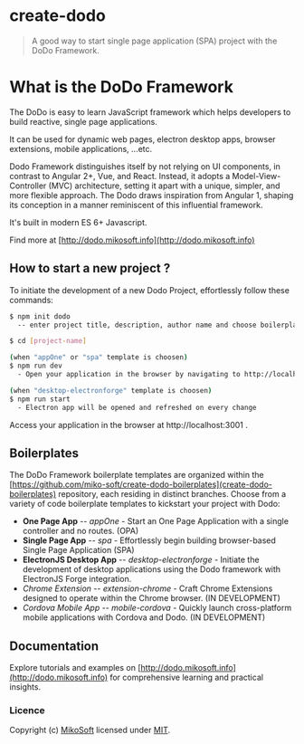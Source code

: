 # create-dodo
> A good way to start single page application (SPA) project with the DoDo Framework.


# What is the DoDo Framework
The DoDo is easy to learn JavaScript framework which helps developers to build reactive, single page applications.

It can be used for dynamic web pages, electron desktop apps, browser extensions, mobile applications,   ...etc.

Dodo Framework distinguishes itself by not relying on UI components, in contrast to Angular 2+, Vue, and React. Instead, it adopts a Model-View-Controller (MVC) architecture, setting it apart with a unique, simpler, and more flexible approach. The Dodo draws inspiration from Angular 1, shaping its conception in a manner reminiscent of this influential framework.

It's built in modern ES 6+ Javascript.

Find more at [http://dodo.mikosoft.info](http://dodo.mikosoft.info)


## How to start a new project ?
To initiate the development of a new Dodo Project, effortlessly follow these commands:
```bash
$ npm init dodo
  -- enter project title, description, author name and choose boilerplate template

$ cd [project-name]

(when "appOne" or "spa" template is choosen)
$ npm run dev
  - Open your application in the browser by navigating to http://localhost:3001. The web page will automatically refresh with each code change.

(when "desktop-electronforge" template is choosen)
$ npm run start
  - Electron app will be opened and refreshed on every change
```
Access your application in the browser at http://localhost:3001 .


## Boilerplates
The DoDo Framework boilerplate templates are organized within the [https://github.com/miko-soft/create-dodo-boilerplates](create-dodo-boilerplates) repository, each residing in distinct branches.
Choose from a variety of code boilerplate templates to kickstart your project with Dodo:
- **One Page App** -- *appOne* - Start an One Page Application with a single controller and no routes. (OPA)
- **Single Page App** -- *spa* - Effortlessly begin building browser-based Single Page Application (SPA)
- **ElectronJS Desktop App** -- *desktop-electronforge* - Initiate the development of desktop applications using the Dodo framework with ElectronJS Forge integration.
- *Chrome Extension* -- *extension-chrome* - Craft Chrome Extensions designed to operate within the Chrome browser. (IN DEVELOPMENT)
- *Cordova Mobile App* -- *mobile-cordova* - Quickly launch cross-platform mobile applications with Cordova and Dodo. (IN DEVELOPMENT)


## Documentation
Explore tutorials and examples on [http://dodo.mikosoft.info](http://dodo.mikosoft.info) for comprehensive learning and practical insights.


### Licence
Copyright (c) [MikoSoft](http://mikosoft.info) licensed under [MIT](./LICENSE).
